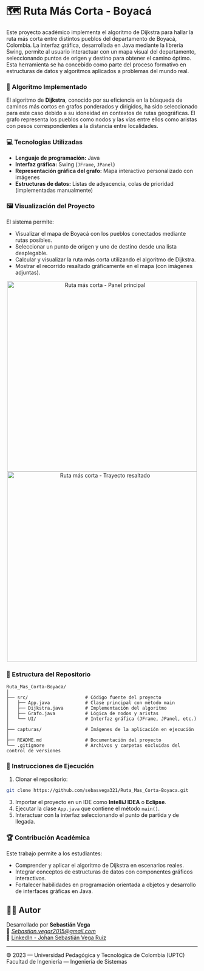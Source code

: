 # 🗺️ Ruta Más Corta - Boyacá

Este proyecto académico implementa el algoritmo de Dijkstra para hallar la ruta más corta entre distintos pueblos del departamento de Boyacá, Colombia. La interfaz gráfica, desarrollada en Java mediante la librería Swing, permite al usuario interactuar con un mapa visual del departamento, seleccionando puntos de origen y destino para obtener el camino óptimo. Esta herramienta se ha concebido como parte del proceso formativo en estructuras de datos y algoritmos aplicados a problemas del mundo real.

### 🧠 Algoritmo Implementado

El algoritmo de **Dijkstra**, conocido por su eficiencia en la búsqueda de caminos más cortos en grafos ponderados y dirigidos, ha sido seleccionado para este caso debido a su idoneidad en contextos de rutas geográficas. El grafo representa los pueblos como nodos y las vías entre ellos como aristas con pesos correspondientes a la distancia entre localidades.

### 💻 Tecnologías Utilizadas

- **Lenguaje de programación:** Java
- **Interfaz gráfica:** Swing (`JFrame`, `JPanel`)
- **Representación gráfica del grafo:** Mapa interactivo personalizado con imágenes
- **Estructuras de datos:** Listas de adyacencia, colas de prioridad (implementadas manualmente)

### 🖼️ Visualización del Proyecto

El sistema permite:

- Visualizar el mapa de Boyacá con los pueblos conectados mediante rutas posibles.
- Seleccionar un punto de origen y uno de destino desde una lista desplegable.
- Calcular y visualizar la ruta más corta utilizando el algoritmo de Dijkstra.
- Mostrar el recorrido resaltado gráficamente en el mapa (con imágenes adjuntas).

<div align="center">
  <img src="./capturas/mapa_boyaca_1.jpg" alt="Ruta más corta - Panel principal" width="500"/>
  <img src="./capturas/mapa_boyaca_2.jpg" alt="Ruta más corta - Trayecto resaltado" width="500"/>
</div>

### 📂 Estructura del Repositorio

```
Ruta_Mas_Corta-Boyaca/
│
├── src/                     # Código fuente del proyecto
│   ├── App.java             # Clase principal con método main
│   ├── Dijkstra.java        # Implementación del algoritmo
│   ├── Grafo.java           # Lógica de nodos y aristas
│   └── UI/                  # Interfaz gráfica (JFrame, JPanel, etc.)
│
├── capturas/                # Imágenes de la aplicación en ejecución
│
├── README.md                # Documentación del proyecto
└── .gitignore               # Archivos y carpetas excluidas del control de versiones
```

### 🚀 Instrucciones de Ejecución

1. Clonar el repositorio:
```bash
git clone https://github.com/sebasvega321/Ruta_Mas_Corta-Boyaca.git
```

3. Importar el proyecto en un IDE como **IntelliJ IDEA** o **Eclipse**.
4. Ejecutar la clase `App.java` que contiene el método `main()`.
5. Interactuar con la interfaz seleccionando el punto de partida y de llegada.

### 🏆 Contribución Académica

Este trabajo permite a los estudiantes:

- Comprender y aplicar el algoritmo de Dijkstra en escenarios reales.
- Integrar conceptos de estructuras de datos con componentes gráficos interactivos.
- Fortalecer habilidades en programación orientada a objetos y desarrollo de interfaces gráficas en Java.


## 👨‍🎓 Autor

Desarrollado por **Sebastián Vega**  
📧 *Sebastian.vegar2015@gmail.com*  
🔗 [LinkedIn - Johan Sebastián Vega Ruiz](https://www.linkedin.com/in/johan-sebastian-vega-ruiz-b1292011b/)

---

© 2023 — Universidad Pedagógica y Tecnológica de Colombia (UPTC)  
Facultad de Ingeniería — Ingeniería de Sistemas

